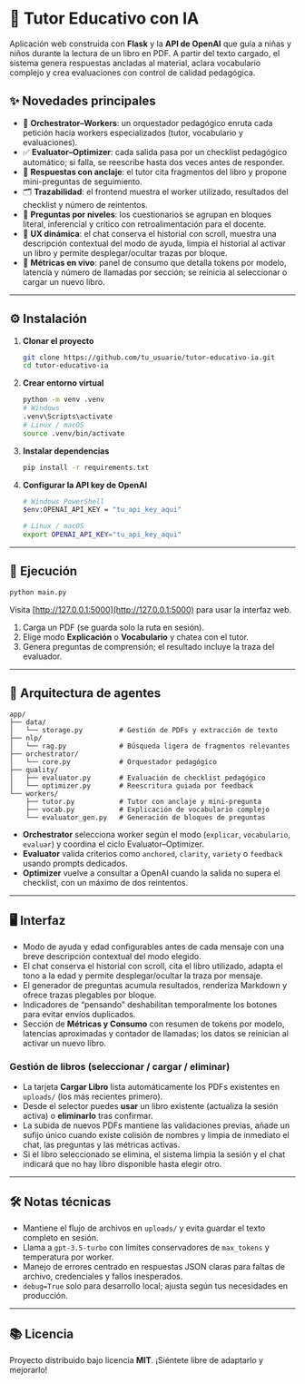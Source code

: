 # 📘 Tutor Educativo con IA

Aplicación web construida con **Flask** y la **API de OpenAI** que guía a niñas y niños durante la lectura de un libro en PDF. A partir del texto cargado, el sistema genera respuestas ancladas al material, aclara vocabulario complejo y crea evaluaciones con control de calidad pedagógica.

## ✨ Novedades principales

- 🧭 **Orchestrator–Workers**: un orquestador pedagógico enruta cada petición hacia workers especializados (tutor, vocabulario y evaluaciones).
- ✅ **Evaluator–Optimizer**: cada salida pasa por un checklist pedagógico automático; si falla, se reescribe hasta dos veces antes de responder.
- 🔖 **Respuestas con anclaje**: el tutor cita fragmentos del libro y propone mini-preguntas de seguimiento.
- 🗂️ **Trazabilidad**: el frontend muestra el worker utilizado, resultados del checklist y número de reintentos.
- 🎯 **Preguntas por niveles**: los cuestionarios se agrupan en bloques literal, inferencial y crítico con retroalimentación para el docente.
- 💬 **UX dinámica**: el chat conserva el historial con scroll, muestra una descripción contextual del modo de ayuda, limpia el historial al activar un libro y permite desplegar/ocultar trazas por bloque.
- 🧮 **Métricas en vivo**: panel de consumo que detalla tokens por modelo, latencia y número de llamadas por sección; se reinicia al seleccionar o cargar un nuevo libro.

---

## ⚙️ Instalación

1. **Clonar el proyecto**
   ```bash
   git clone https://github.com/tu_usuario/tutor-educativo-ia.git
   cd tutor-educativo-ia
   ```

2. **Crear entorno virtual**
   ```bash
   python -m venv .venv
   # Windows
   .venv\Scripts\activate
   # Linux / macOS
   source .venv/bin/activate
   ```

3. **Instalar dependencias**
   ```bash
   pip install -r requirements.txt
   ```

4. **Configurar la API key de OpenAI**
   ```bash
   # Windows PowerShell
   $env:OPENAI_API_KEY = "tu_api_key_aqui"

   # Linux / macOS
   export OPENAI_API_KEY="tu_api_key_aqui"
   ```

---

## 🚀 Ejecución

```bash
python main.py
```

Visita [http://127.0.0.1:5000](http://127.0.0.1:5000) para usar la interfaz web.

1. Carga un PDF (se guarda solo la ruta en sesión).
2. Elige modo **Explicación** o **Vocabulario** y chatea con el tutor.
3. Genera preguntas de comprensión; el resultado incluye la traza del evaluador.

---

## 🧠 Arquitectura de agentes

```
app/
├── data/
│   └── storage.py         # Gestión de PDFs y extracción de texto
├── nlp/
│   └── rag.py             # Búsqueda ligera de fragmentos relevantes
├── orchestrator/
│   └── core.py            # Orquestador pedagógico
├── quality/
│   ├── evaluator.py       # Evaluación de checklist pedagógico
│   └── optimizer.py       # Reescritura guiada por feedback
└── workers/
    ├── tutor.py           # Tutor con anclaje y mini-pregunta
    ├── vocab.py           # Explicación de vocabulario complejo
    └── evaluator_gen.py   # Generación de bloques de preguntas
```

- **Orchestrator** selecciona worker según el modo (`explicar`, `vocabulario`, `evaluar`) y coordina el ciclo Evaluator–Optimizer.
- **Evaluator** valida criterios como `anchored`, `clarity`, `variety` o `feedback` usando prompts dedicados.
- **Optimizer** vuelve a consultar a OpenAI cuando la salida no supera el checklist, con un máximo de dos reintentos.

---

## 🖥️ Interfaz

- Modo de ayuda y edad configurables antes de cada mensaje con una breve descripción contextual del modo elegido.
- El chat conserva el historial con scroll, cita el libro utilizado, adapta el tono a la edad y permite desplegar/ocultar la traza por mensaje.
- El generador de preguntas acumula resultados, renderiza Markdown y ofrece trazas plegables por bloque.
- Indicadores de “pensando” deshabilitan temporalmente los botones para evitar envíos duplicados.
- Sección de **Métricas y Consumo** con resumen de tokens por modelo, latencias aproximadas y contador de llamadas; los datos se reinician al activar un nuevo libro.

### Gestión de libros (seleccionar / cargar / eliminar)

- La tarjeta **Cargar Libro** lista automáticamente los PDFs existentes en `uploads/` (los más recientes primero).
- Desde el selector puedes **usar** un libro existente (actualiza la sesión activa) o **eliminarlo** tras confirmar.
- La subida de nuevos PDFs mantiene las validaciones previas, añade un sufijo único cuando existe colisión de nombres y limpia de inmediato el chat, las preguntas y las métricas activas.
- Si el libro seleccionado se elimina, el sistema limpia la sesión y el chat indicará que no hay libro disponible hasta elegir otro.

---

## 🛠️ Notas técnicas

- Mantiene el flujo de archivos en `uploads/` y evita guardar el texto completo en sesión.
- Llama a `gpt-3.5-turbo` con límites conservadores de `max_tokens` y temperatura por worker.
- Manejo de errores centrado en respuestas JSON claras para faltas de archivo, credenciales y fallos inesperados.
- `debug=True` solo para desarrollo local; ajusta según tus necesidades en producción.

---

## 📚 Licencia

Proyecto distribuido bajo licencia **MIT**. ¡Siéntete libre de adaptarlo y mejorarlo! 
